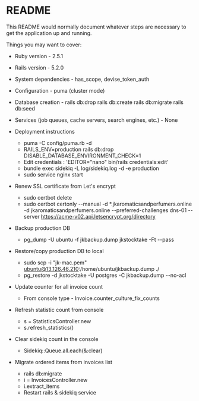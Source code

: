 # README

This README would normally document whatever steps are necessary to get the
application up and running.

Things you may want to cover:

* Ruby version - 2.5.1

* Rails version - 5.2.0

* System dependencies - has_scope, devise_token_auth

* Configuration - puma (cluster mode)

* Database creation - 
    rails db:drop
    rails db:create
    rails db:migrate
    rails db:seed

* Services (job queues, cache servers, search engines, etc.) - None

* Deployment instructions
    - puma -C config/puma.rb -d
    - RAILS_ENV=production rails db:drop DISABLE_DATABASE_ENVIRONMENT_CHECK=1
    - Edit credentials : 'EDITOR="nano" bin/rails credentials:edit'
    - bundle exec sidekiq -L log/sidekiq.log -d -e production
    - sudo service nginx start
    
* Renew SSL certificate from Let's encrypt
    - sudo certbot delete
    - sudo certbot certonly --manual  -d *.jkaromaticsandperfumers.online -d jkaromaticsandperfumers.online --preferred-challenges dns-01 --server https://acme-v02.api.letsencrypt.org/directory    
    
* Backup production DB
    - pg_dump -U ubuntu -f jkbackup.dump jkstocktake -Ft --pass
    
* Restore/copy production DB to local
    - sudo scp -i "jk-mac.pem" ubuntu@13.126.46.210:/home/ubuntu/jkbackup.dump ./
    - pg_restore -d jkstocktake -U postgres -C jkbackup.dump --no-acl
    
* Update counter for all invoice count
    - From console type - Invoice.counter_culture_fix_counts
    
* Refresh statistic count from console
    - s = StatisticsController.new
    - s.refresh_statistics()
    
* Clear sidekiq count in the console
    - Sidekiq::Queue.all.each(&:clear)
    
* Migrate ordered items from invoices list
    - rails db:migrate
    - i = InvoicesController.new
    - i.extract_items
    - Restart rails & sidekiq service